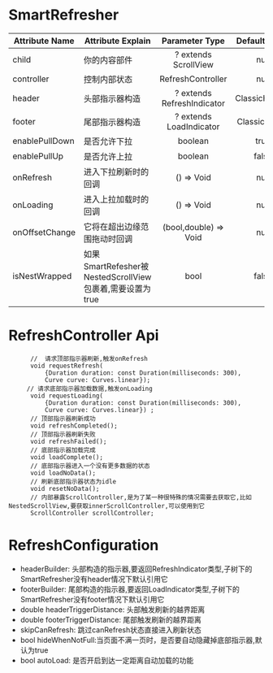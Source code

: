 
# SmartRefresher

| Attribute Name     |     Attribute Explain     | Parameter Type | Default Value  | requirement |
|---------|--------------------------|:-----:|:-----:|:-----:|
| child      | 你的内容部件   | ? extends ScrollView   |   null |  必要
| controller | 控制内部状态  | RefreshController | null | 必要 |
| header | 头部指示器构造  | ? extends RefreshIndicator  | ClassicHeader | 可选|
| footer | 尾部指示器构造     | ? extends LoadIndicator | ClassicFooter | 可选 |
| enablePullDown | 是否允许下拉     | boolean | true | 可选 |
| enablePullUp |   是否允许上拉 | boolean | false | 可选 |
| onRefresh | 进入下拉刷新时的回调   | () => Void | null | 可选 |
| onLoading | 进入上拉加载时的回调   | () => Void | null | 可选 |
| onOffsetChange | 它将在超出边缘范围拖动时回调  | (bool,double) => Void | null | 可选 |
| isNestWrapped | 如果SmartRefesher被NestedScrollView包裹着,需要设置为true  | bool | false | optional |


# RefreshController Api

```
      //  请求顶部指示器刷新,触发onRefresh
      void requestRefresh(
          {Duration duration: const Duration(milliseconds: 300),
          Curve curve: Curves.linear});
     // 请求底部指示器加载数据,触发onLoading
      void requestLoading(
          {Duration duration: const Duration(milliseconds: 300),
          Curve curve: Curves.linear}) ;
      // 顶部指示器刷新成功
      void refreshCompleted();
      // 顶部指示器刷新失败
      void refreshFailed();
      // 底部指示器加载完成
      void loadComplete();
      // 底部指示器进入一个没有更多数据的状态
      void loadNoData();
      // 刷新底部指示器状态为idle
      void resetNoData();
      // 内部暴露ScrollController,是为了某一种很特殊的情况需要去获取它,比如NestedScrollView,要获取innerScrollController,可以使用到它
      ScrollController scrollController;

```

# RefreshConfiguration
* headerBuilder: 头部构造的指示器,要返回RefreshIndicator类型,子树下的SmartRefresher没有header情况下默认引用它
* footerBuilder: 尾部构造的指示器,要返回LoadIndicator类型,子树下的SmartRefresher没有footer情况下默认引用它
* double headerTriggerDistance: 头部触发刷新的越界距离
* double footerTriggerDistance: 尾部触发刷新的越界距离
* skipCanRefresh: 跳过canRefresh状态直接进入刷新状态
* bool hideWhenNotFull:当页面不满一页时，是否要自动隐藏掉底部指示器,默认为true
* bool autoLoad: 是否开启到达一定距离自动加载的功能